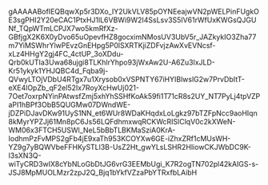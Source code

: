 gAAAAABofIEQBqwXp5r3DXo_IY2UkVLV85pOYNEeajwVN2pWELPinFUgkOE3sgPHI2Y20eCAC1PtxHJ1lL6VBWi9W2I4SsLsv3S5IV61rWfUxKWGsQJGUNf_TQpWTmLCPJX7wo5kmRfXz-GBfjgX2K6X0yDvo65uOpevfHZ8gocximNMosUV3UbV5r_JAZkykIO3Zha77m7YiMSWhrYlwPEvzGnEHpg5P0lSXRTKjiZDFvjzAwXvEVNcsf-xLz4HHgY2gj4FC_4ctUP_3oXDdu-Qrb0kUTIa3Uwa68ujgi8TLKhlrYhpo93jWxAw2U-A6Zu3lxJLD-Kr51ykyk1YHJQBC4d_Fqba9j-QVwyLTOjVDbU4RTgx7u1Xrysob0xVSPNTY67iHYIBlwslG2w7PrvDbItT-eXE4lOpZb_qF2el52Ix7RoyXcHwUj021-7Oet7oxrpNYinPAtwsfZmj5xhYhSSHfKoAk59fi1T71cR8s2UY_NT7PyLj4tpVZPaPI1hBPf3ObB5QUGMw07DWndWE-jDZPiDJavDKw91UyS1NN_et6WUr8WDaKHqdxLoLgkz97bTZFpNcc9aoHIqn8kMyrYPZJj61Mn8pC6Js56LQFdhmxwqRCKWcRISlClqV0c2kXWeN-WM06x3FTCH5USWl_NeL5bBbTLBKMaSziA0KrA-IodhmPzFvMPS2gFb4jE9xaTh953KCOYXw6GE-iZhxZRf1cMUsWH-YZ9g7yBQWVbeFFHKySTLl3B-UsZ2Ht_gwYLsLSHR2HliowCKJWbDC9K-I3sXN3Q-wiTyCRD3wIX8cYbNLoGbDtJG6vrG3EEMbUgi_K7R2ogTN702pl42kAIGS-s-JSJ8MpMUOLMzr2zpJ2Q_Bjq1bYkfVZzaPbYTRxfbLAibH